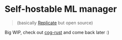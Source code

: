 # Self-hostable ML manager

> (basically [Replicate](https://replicate.com) but open source)

Big WIP, check out [cog-rust](https://github.com/m1guelpf/cog-rust) and come back later :)
